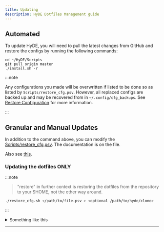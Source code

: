 ```yaml
---
title: Updating
description: HyDE Dotfiles Management guide
---
```


## Automated

To update HyDE, you will need to pull the latest changes from GitHub and restore the configs by running the following commands:

```shell
cd ~/HyDE/Scripts
git pull origin master
./install.sh -r
```

:::note

Any configurations you made will be overwritten if listed to be done so as listed by `Scripts/restore_cfg.psv`.
However, all replaced configs are backed up and may be recovered from in `~/.config/cfg_backups`.
See [Restore Configuration](/hyde/installation/restore/) for more information.

:::

## Granular and Manual Updates

In addition to the command above, you can modify the [Scripts/restore_cfg.psv](https://github.com/HyDE-Project/HyDE/blob/master/Scripts/restore_cfg.psv). The documentation is on the file.

Also see [this](../../resources/restore/).

### Updating the dotfiles ONLY

:::note

> "restore" in further context is restoring the dotfiles from the repository to your $HOME, not the other way around.

```sh
./restore_cfg.sh </path/to/file.psv > <optional /path/to/hyde/clone>
```

:::

<details>
<summary>Something like this</summary>

```sh
cd ~/HyDE/Scripts
./restore_cfg.sh ./restore_cfg.psv
```

</details>

---
